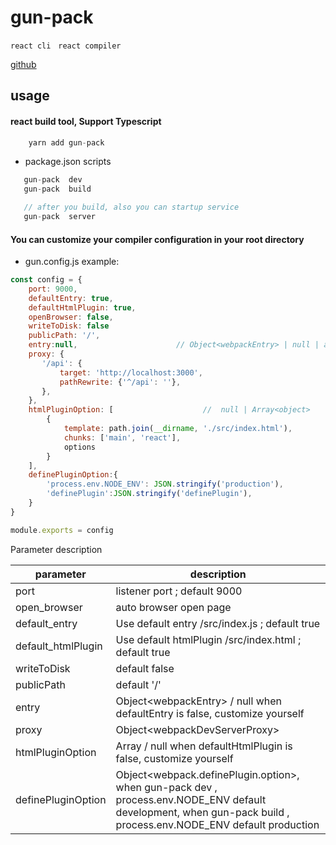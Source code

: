 # gun-pack
`react cli` &nbsp; `react compiler`

[github](https://github.com/shengunbaba/gun-pack)

## usage
#### react build tool, Support Typescript
```jsx
    yarn add gun-pack 
```

- package.json scripts
```jsx
   gun-pack  dev
   gun-pack  build

   // after you build, also you can startup service
   gun-pack  server
```


#### You can customize your compiler configuration in your root directory
- gun.config.js
example:

```jsx
const config = {
    port: 9000,                         
    defaultEntry: true,
    defaultHtmlPlugin: true,
    openBrowser: false,
    writeToDisk: false
    publicPath: '/',
    entry:null,                      // Object<webpackEntry> | null | array<webpackEntry>
    proxy: {
       '/api': {
           target: 'http://localhost:3000',
           pathRewrite: {'^/api': ''},
       },
    },
    htmlPluginOption: [                    //  null | Array<object>
        {                   
            template: path.join(__dirname, './src/index.html'),
            chunks: ['main', 'react'],
            options
        }
    ], 
    definePluginOption:{
        'process.env.NODE_ENV': JSON.stringify('production'),
        'definePlugin':JSON.stringify('definePlugin'),
    }
}

module.exports = config
```
Parameter description

|   parameter  | description  |
|  ----  | ----  |
| port  |<boolean> listener port ; default 9000 |
| open_browser  |<boolean>  auto browser open page |
| default_entry  |<boolean>  Use default entry /src/index.js ; default true |
| default_htmlPlugin  |<boolean>  Use default htmlPlugin /src/index.html ; default true |
| writeToDisk  | <boolean> default false |
| publicPath  | <string> default '/' |
| entry  | Object\<webpackEntry\> / null when defaultEntry is false, customize yourself |
| proxy  | Object\<webpackDevServerProxy\>|
| htmlPluginOption  |  Array<object> / null when defaultHtmlPlugin is false, customize yourself |
| definePluginOption  | Object\<webpack.definePlugin.option\>, when gun-pack dev , process.env.NODE_ENV default development, when gun-pack build , process.env.NODE_ENV default production|

